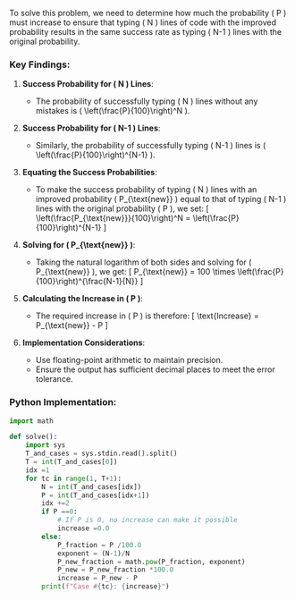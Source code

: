 To solve this problem, we need to determine how much the probability \( P \) must increase to ensure that typing \( N \) lines of code with the improved probability results in the same success rate as typing \( N-1 \) lines with the original probability.

### Key Findings:

1. **Success Probability for \( N \) Lines**:
   - The probability of successfully typing \( N \) lines without any mistakes is \( \left(\frac{P}{100}\right)^N \).

2. **Success Probability for \( N-1 \) Lines**:
   - Similarly, the probability of successfully typing \( N-1 \) lines is \( \left(\frac{P}{100}\right)^{N-1} \).

3. **Equating the Success Probabilities**:
   - To make the success probability of typing \( N \) lines with an improved probability \( P_{\text{new}} \) equal to that of typing \( N-1 \) lines with the original probability \( P \), we set:
     \[
     \left(\frac{P_{\text{new}}}{100}\right)^N = \left(\frac{P}{100}\right)^{N-1}
     \]

4. **Solving for \( P_{\text{new}} \)**:
   - Taking the natural logarithm of both sides and solving for \( P_{\text{new}} \), we get:
     \[
     P_{\text{new}} = 100 \times \left(\frac{P}{100}\right)^{\frac{N-1}{N}}
     \]
   
5. **Calculating the Increase in \( P \)**:
   - The required increase in \( P \) is therefore:
     \[
     \text{Increase} = P_{\text{new}} - P
     \]

6. **Implementation Considerations**:
   - Use floating-point arithmetic to maintain precision.
   - Ensure the output has sufficient decimal places to meet the error tolerance.

### Python Implementation:

```python
import math

def solve():
    import sys
    T_and_cases = sys.stdin.read().split()
    T = int(T_and_cases[0])
    idx =1
    for tc in range(1, T+1):
        N = int(T_and_cases[idx])
        P = int(T_and_cases[idx+1])
        idx +=2
        if P ==0:
            # If P is 0, no increase can make it possible
            increase =0.0
        else:
            P_fraction = P /100.0
            exponent = (N-1)/N
            P_new_fraction = math.pow(P_fraction, exponent)
            P_new = P_new_fraction *100.0
            increase = P_new - P
        print(f"Case #{tc}: {increase}")
```